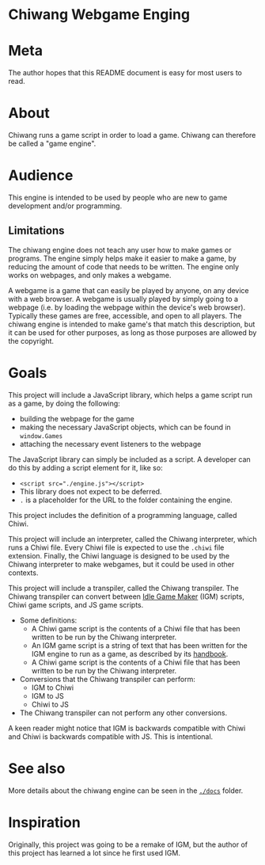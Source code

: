 
# Chiwang Webgame Enging

# Meta
The author hopes that this README document is easy for most users to read.

# About
Chiwang runs a game script in order to load a game. Chiwang can therefore be called a "game engine".

# Audience
This engine is intended to be used by people who are new to game development and/or programming.

## Limitations
The chiwang engine does not teach any user how to make games or programs. The engine simply helps make it easier to make a game, by reducing the amount of code that needs to be written. The engine only works on webpages, and only makes a webgame.

A webgame is a game that can easily be played by anyone, on any device with a web browser. A webgame is usually played by simply going to a webpage (i.e. by loading the webpage within the device's web browser). Typically these games are free, accessible, and open to all players. The chiwang engine is intended to make game's that match this description, but it can be used for other purposes, as long as those purposes are allowed by the copyright.

# Goals
This project will include a JavaScript library, which helps a game script run as a game, by doing the following:
* building the webpage for the game
* making the necessary JavaScript objects, which can be found in `window.Games`
* attaching the necessary event listeners to the webpage

The JavaScript library can simply be included as a script. A developer can do this by adding a script element for it, like so:
* `<script src="./engine.js"></script>`
* This library does not expect to be deferred.
* `.` is a placeholder for the URL to the folder containing the engine.

This project includes the definition of a programming language, called Chiwi.

This project will include an interpreter, called the Chiwang interpreter, which runs a Chiwi file. Every Chiwi file is expected to use the `.chiwi` file extension. Finally, the Chiwi language is designed to be used by the Chiwang interpreter to make webgames, but it could be used in other contexts.

This project will include a transpiler, called the Chiwang transpiler. The Chiwang transpiler can convert between [Idle Game Maker](https://orteil.dashnet.org/igm) (IGM) scripts, Chiwi game scripts, and JS game scripts.
* Some definitions:
    * A Chiwi game script is the contents of a Chiwi file that has been written to be run by the Chiwang interpreter.
    * An IGM game script is a string of text that has been written for the IGM engine to run as a game, as described by its [handbook](https://orteil.dashnet.org/igm).
    * A Chiwi game script is the contents of a Chiwi file that has been written to be run by the Chiwang interpreter.
* Conversions that the Chiwang transpiler can perform:
    * IGM   to Chiwi
    * IGM   to JS
    * Chiwi to JS
* The Chiwang transpiler can not perform any other conversions.

A keen reader might notice that IGM is backwards compatible with Chiwi and Chiwi is backwards compatible with JS. This is intentional.

# See also
More details about the chiwang engine can be seen in the [`./docs`](./docs/intro.md) folder.

# Inspiration
Originally, this project was going to be a remake of IGM, but the author of this project has learned a lot since he first used IGM.

